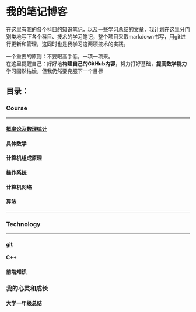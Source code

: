 # 我的笔记博客  

在这里有我的各个科目的知识笔记，以及一些学习总结的文章，我计划在这里分门别类地写下各个科目、技术的学习笔记，整个项目采取markdown书写，用git进行更新和管理，这同时也是我学习这两项技术的实践。  

一个重要的原则：不要眼高手低，一项一项来。  
在这里提醒自己：好好地**构建自己的GitHub内容**，努力打好基础，**提高数学能力**  
学习固然枯燥，但我仍然要克服下一个目标

## 目录：

### Course

---

#### [概率论及数理统计](source/Course/概率论及数理统计.md)
####  具体数学

#### 计算机组成原理

#### [操作系统](source/Course/操作系统.md)

#### 计算机网络

#### **算法**



---

### Technology

---

#### [git](source/Technology/git.md)

#### C++

#### 前端知识

### 我的心灵和成长
#### 大学一年级总结

